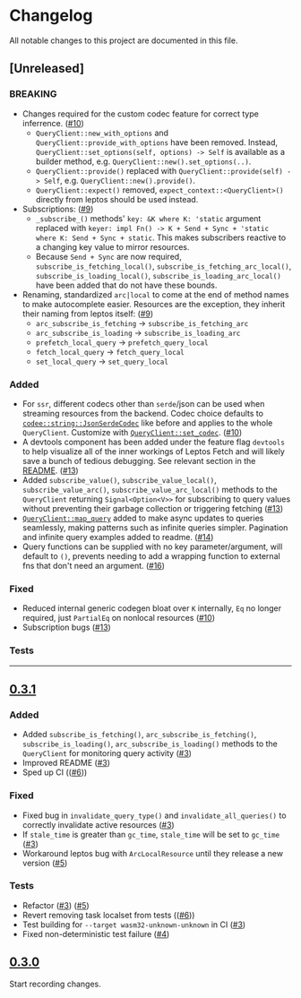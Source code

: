 # Changelog

All notable changes to this project are documented in this file.

## [Unreleased]

### BREAKING
- Changes required for the custom codec feature for correct type inferrence. ([#10](https://github.com/zakstucke/leptos-fetch/pull/10))
    - `QueryClient::new_with_options` and `QueryClient::provide_with_options` have been removed. Instead, `QueryClient::set_options(self, options) -> Self` is available as a builder method, e.g. `QueryClient::new().set_options(..)`. 
    - `QueryClient::provide()` replaced with `QueryClient::provide(self) -> Self`, e.g. `QueryClient::new().provide()`. 
    - `QueryClient::expect()` removed, `expect_context::<QueryClient>()` directly from leptos should be used instead. 
- Subscriptions: ([#9](https://github.com/zakstucke/leptos-fetch/pull/9))
    - `_subscribe_()` methods' `key: &K where K: 'static` argument replaced with `keyer: impl Fn() -> K + Send + Sync + 'static where K: Send + Sync + static`. This makes subscribers reactive to a changing key value to mirror resources.
    - Because `Send + Sync` are now required, `subscribe_is_fetching_local()`, `subscribe_is_fetching_arc_local()`, `subscribe_is_loading_local()`, `subscribe_is_loading_arc_local()` have been added that do not have these bounds.
- Renaming, standardized `arc|local` to come at the end of method names to make autocomplete easier. Resources are the exception, they inherit their naming from leptos itself: ([#9](https://github.com/zakstucke/leptos-fetch/pull/9))
    - `arc_subscribe_is_fetching` -> `subscribe_is_fetching_arc`
    - `arc_subscribe_is_loading` -> `subscribe_is_loading_arc`
    - `prefetch_local_query` -> `prefetch_query_local`
    - `fetch_local_query` -> `fetch_query_local`
    - `set_local_query` -> `set_query_local`

### Added
- For `ssr`, different codecs other than `serde`/json can be used when streaming resources from the backend. Codec choice defaults to [`codee::string::JsonSerdeCodec`](https://docs.rs/codee/latest/codee/string/struct.JsonSerdeCodec.html) like before and applies to the whole `QueryClient`. Customize with [`QueryClient::set_codec`](https://docs.rs/leptos-fetch/latest/leptos_fetch/struct.QueryClient.html#method.set_codec). ([#10](https://github.com/zakstucke/leptos-fetch/pull/10))
- A devtools component has been added under the feature flag `devtools` to help visualize all of the inner workings of Leptos Fetch and will likely save a bunch of tedious debugging. See relevant section in the [README](https://docs.rs/leptos-fetch/latest/leptos_fetch/#devtools). ([#13](https://github.com/zakstucke/leptos-fetch/pull/13))
- Added `subscribe_value()`, `subscribe_value_local()`, `subscribe_value_arc()`, `subscribe_value_arc_local()` methods to the `QueryClient` returning `Signal<Option<V>>` for subscribing to query values without preventing their garbage collection or triggering fetching ([#13](https://github.com/zakstucke/leptos-fetch/pull/13))
- [`QueryClient::map_query`](https://docs.rs/leptos-fetch/latest/leptos_fetch/struct.QueryClient.html#method.map_query) added to make async updates to queries seamlessly, making patterns such as infinite queries simpler. Pagination and infinite query examples added to readme. ([#14](https://github.com/zakstucke/leptos-fetch/pull/14))
- Query functions can be supplied with no key parameter/argument, will default to `()`, prevents needing to add a wrapping function to external fns that don't need an argument. ([#16](https://github.com/zakstucke/leptos-fetch/pull/16))

### Fixed
- Reduced internal generic codegen bloat over `K` internally, `Eq` no longer required, just `PartialEq` on nonlocal resources ([#10](https://github.com/zakstucke/leptos-fetch/pull/10))
- Subscription bugs ([#13](https://github.com/zakstucke/leptos-fetch/pull/10))

### Tests

---

## [0.3.1](https://github.com/zakstucke/leptos-fetch/releases/tag/v0.3.1)

### Added
- Added `subscribe_is_fetching()`, `arc_subscribe_is_fetching()`, `subscribe_is_loading()`, `arc_subscribe_is_loading()` methods to the `QueryClient` for monitoring query activity ([#3](https://github.com/zakstucke/leptos-fetch/pull/3))
- Improved README ([#3](https://github.com/zakstucke/leptos-fetch/pull/3))
- Sped up CI (([#6](https://github.com/zakstucke/leptos-fetch/pull/6)))

### Fixed
- Fixed bug in `invalidate_query_type()` and `invalidate_all_queries()` to correctly invalidate active resources ([#3](https://github.com/zakstucke/leptos-fetch/pull/3))
- If `stale_time` is greater than `gc_time`, `stale_time` will be set to `gc_time` ([#3](https://github.com/zakstucke/leptos-fetch/pull/3))
- Workaround leptos bug with `ArcLocalResource` until they release a new version ([#5](https://github.com/zakstucke/leptos-fetch/pull/5))

### Tests
- Refactor ([#3](https://github.com/zakstucke/leptos-fetch/pull/3)) ([#5](https://github.com/zakstucke/leptos-fetch/pull/5))
- Revert removing task localset from tests (([#6](https://github.com/zakstucke/leptos-fetch/pull/6)))
- Test building for `--target wasm32-unknown-unknown` in CI ([#3](https://github.com/zakstucke/leptos-fetch/pull/3))
- Fixed non-deterministic test failure ([#4](https://github.com/zakstucke/leptos-fetch/pull/4))

## [0.3.0](https://github.com/zakstucke/leptos-fetch/releases/tag/v0.3.0)

Start recording changes.